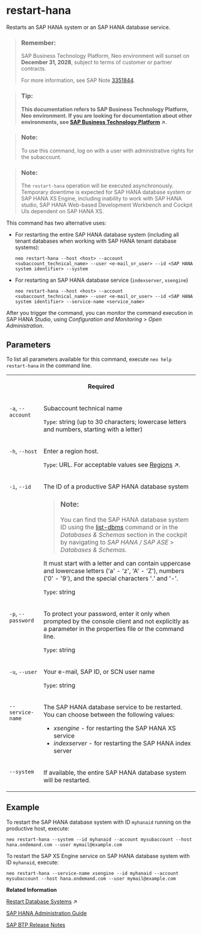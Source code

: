<!-- loio6b5dea07d9fe42b5b8e355f33a208bb0 -->

# restart-hana

Restarts an SAP HANA system or an SAP HANA database service.



> ### Remember:  
> SAP Business Technology Platform, Neo environment will sunset on **December 31, 2028**, subject to terms of customer or partner contracts.
> 
> For more information, see SAP Note [3351844](https://me.sap.com/notes/3351844).

> ### Tip:  
> **This documentation refers to SAP Business Technology Platform, Neo environment. If you are looking for documentation about other environments, see [SAP Business Technology Platform](https://help.sap.com/viewer/65de2977205c403bbc107264b8eccf4b/Cloud/en-US/6a2c1ab5a31b4ed9a2ce17a5329e1dd8.html "SAP Business Technology Platform (SAP BTP) is an integrated offering comprised of four technology portfolios: database and data management, application development and integration, analytics, and intelligent technologies. The platform offers users the ability to turn data into business value, compose end-to-end business processes, and build and extend SAP applications quickly.") :arrow_upper_right:.**



> ### Note:  
> To use this command, log on with a user with administrative rights for the subaccount.

> ### Note:  
> The `restart-hana` operation will be executed asynchronously. Temporary downtime is expected for SAP HANA database system or SAP HANA XS Engine, including inability to work with SAP HANA studio, SAP HANA Web-based Development Workbench and Cockpit UIs dependent on SAP HANA XS.

This command has two alternative uses:

-   For restarting the entire SAP HANA database system \(including all tenant databases when working with SAP HANA tenant database systems\):

    ```
    neo restart-hana --host <host> --account <subaccount_technical_name> --user <e-mail_or_user> --id <SAP HANA system identifier> --system
    ```

-   For restarting an SAP HANA database service \(`indexserver`, `xsengine`\)

    ```
    neo restart-hana --host <host> --account <subaccount_technical_name> --user <e-mail_or_user> --id <SAP HANA system identifier> --service-name <service_name>
    ```


After you trigger the command, you can monitor the command execution in SAP HANA Studio, using *Configuration and Monitoring* \> *Open Administration*.



## Parameters



To list all parameters available for this command, execute `neo help restart-hana` in the command line.


<table>
<tr>
<th valign="top" colspan="2">

Required

</th>
</tr>
<tr>
<td valign="top">

`-a`, `--account`

</td>
<td valign="top">

Subaccount technical name

`Type`: string \(up to 30 characters; lowercase letters and numbers, starting with a letter\)

</td>
</tr>
<tr>
<td valign="top">

`-h`, `--host`

</td>
<td valign="top">

Enter a region host.

`Type`: URL. For acceptable values see [Regions](https://help.sap.com/viewer/65de2977205c403bbc107264b8eccf4b/Cloud/en-US/350356d1dc314d3199dca15bd2ab9b0e.html "You can deploy applications in different regions. Each region represents a geographical location (for example, Europe, US East) where applications, data, or services are hosted.") :arrow_upper_right:.

</td>
</tr>
<tr>
<td valign="top">

`-i`, `--id`

</td>
<td valign="top">

The ID of a productive SAP HANA database system

> ### Note:  
> You can find the SAP HANA database system ID using the [list-dbms](list-dbms-1ea1771.md) command or in the *Databases & Schemas* section in the cockpit by navigating to *SAP HANA / SAP ASE* \> *Databases & Schemas*.

It must start with a letter and can contain uppercase and lowercase letters \('a' - 'z', 'A' - 'Z'\), numbers \('0' - '9'\), and the special characters '.' and '-'.

`Type`: string

</td>
</tr>
<tr>
<td valign="top">

`-p`, `--password`

</td>
<td valign="top">

To protect your password, enter it only when prompted by the console client and not explicitly as a parameter in the properties file or the command line.

`Type`: string

</td>
</tr>
<tr>
<td valign="top">

`-u`, `--user`

</td>
<td valign="top">

Your e-mail, SAP ID, or SCN user name

`Type`: string

</td>
</tr>
<tr>
<td valign="top">

`--service-name`

</td>
<td valign="top">

The SAP HANA database service to be restarted. You can choose between the following values:

-   *xsengine* - for restarting the SAP HANA XS service
-   *indexserver* - for restarting the SAP HANA index server



</td>
</tr>
<tr>
<td valign="top">

`--system`

</td>
<td valign="top">

If available, the entire SAP HANA database system will be restarted.

</td>
</tr>
</table>



## Example

To restart the SAP HANA database system with ID `myhanaid` running on the productive host, execute:

```
neo restart-hana --system --id myhanaid --account mysubaccount --host hana.ondemand.com --user mymail@example.com
```

To restart the SAP XS Engine service on SAP HANA database system with ID `myhanaid`, execute:

```
neo restart-hana --service-name xsengine --id myhanaid --account mysubaccount --host hana.ondemand.com --user mymail@example.com
```

**Related Information**  


[Restart Database Systems](https://help.sap.com/viewer/3fa880aa54b74110ae99ad01503fcd60/Cloud/en-US/10a8b11bdd9c4a84a26e00ec98b54e97.html "Restart your database systems in the Neo environment using the SAP BTP cockpit.") :arrow_upper_right:

[SAP HANA Administration Guide](https://help.sap.com/viewer/6b94445c94ae495c83a19646e7c3fd56/1.0.12/en-US)

[SAP BTP Release Notes](http://scn.sap.com/docs/DOC-28833)

